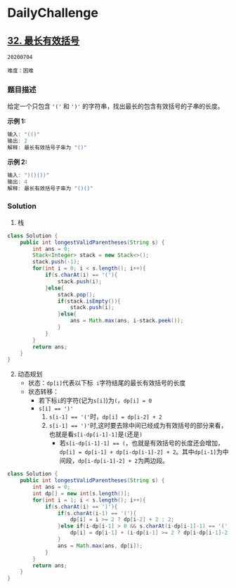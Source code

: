 # DailyChallenge

## [32. 最长有效括号](https://leetcode-cn.com/problems/longest-valid-parentheses/)

`20200704`

`难度：困难`

### 题目描述

给定一个只包含 `'('` 和 `')'` 的字符串，找出最长的包含有效括号的子串的长度。

**示例 1:**

```matlab
输入: "(()"
输出: 2
解释: 最长有效括号子串为 "()"
```

**示例 2:**

```matlab
输入: ")()())"
输出: 4
解释: 最长有效括号子串为 "()()"
```

### Solution

1. 栈

```java
class Solution {
    public int longestValidParentheses(String s) {
        int ans = 0;
        Stack<Integer> stack = new Stack<>();
        stack.push(-1);
        for(int i = 0; i < s.length(); i++){
            if(s.charAt(i) == '('){
                stack.push(i);
            }else{
                stack.pop();
                if(stack.isEmpty()){
                    stack.push(i);
                }else{
                    ans = Math.max(ans, i-stack.peek());
                }
            }
        }
        return ans;
    }
}
```

2. 动态规划
   - 状态：`dp[i]`代表以下标` i`字符结尾的最长有效括号的长度
   - 状态转移：
     - 若下标`i`的字符(记为`s[i]`)为`(`，`dp[i] = 0`
     - `s[i] == ')'`
       1. `s[i-1] == '('`时，`dp[i] = dp[i-2] + 2`
       2. `s[i-1] == ')'`时,这时要去除中间已经成为有效括号的部分来看，也就是看`s[i-dp[i-1]-1]`是`(`还是`)`
          - 若`s[i-dp[i-1]-1] == (`，也就是有效括号的长度还会增加，`dp[i] = dp[i-1] + dp[i-dp[i-1]-2] + 2`。其中`dp[i-1]`为中间段，`dp[i-dp[i-1]-2] + 2`为两边段。

```java
class Solution {
    public int longestValidParentheses(String s) {
        int ans = 0;
        int dp[] = new int[s.length()];
        for(int i = 1; i < s.length(); i++){
            if(s.charAt(i) == ')'){
                if(s.charAt(i-1) == '('){
                    dp[i] = i >= 2 ? dp[i-2] + 2 : 2;
                }else if(i-dp[i-1] > 0 && s.charAt(i-dp[i-1]-1) == '('){
                    dp[i] = dp[i-1] + (i-dp[i-1] >= 2 ? dp[i-dp[i-1]-2] : 0) + 2;
                }
                ans = Math.max(ans, dp[i]);
            }
        }
        return ans;
    }
}
```
